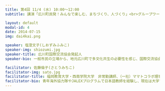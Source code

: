 ```yaml
---
title: 第4回 11/4 (水) 10:00〜12:00
subtitle: 講演「広川町民発！みんなで楽しむ、まちづくり、人づくり」<br>グループワーク「自分のできることを見つける～テーマの設定～」

layout: default
modal-id: 4
date: 2014-07-15
img: dai4kai.png

speaker: 塩澄文子(しおずみふみこ)
speaker-img: shiozumi.jpg
speaker-title: 広川町国際交流協会発起人
speaker-bio: 一般市民の立場から、地元広川町で多文化共生の必要性を感じ、国際交流協会を設立。｢子どもたちにグローバルな感覚を｣と願い、留学生との交流やホームステイの受け入れ支援、イベントの企画運営などを行っている。

facilitator: 佐藤倫子(さとうみちこ)
facilitator-img: sato.jpg
facilitator-title: 福岡教育大学・西南学院大学　非常勤講師、（一社）ママトコラボ理事
facilitator-bio: 青年海外協力隊やJALEXプログラムで日本語教師を経験し、現在は大学でボランティア実践入門や国際福祉論を担当。ファシリテーターとしては自治体の依頼等で会議進行や人材育成研修に従事している。糸島市多文化共生計画審議委員もつとめた。
---
```

